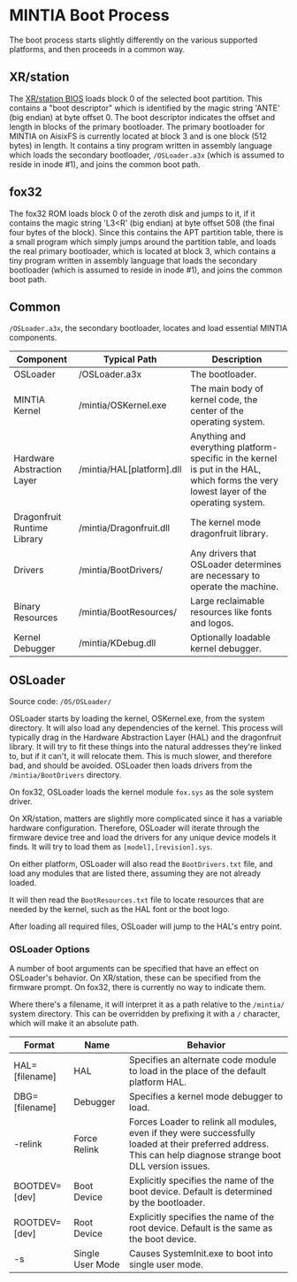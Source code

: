# MINTIA Boot Process

The boot process starts slightly differently on the various supported platforms, and then proceeds in a common way.

## XR/station

The [XR/station BIOS](https://github.com/xrarch/a3x) loads block 0 of the selected boot partition.
This contains a "boot descriptor" which is identified by the magic string 'ANTE' (big endian) at byte offset 0.
The boot descriptor indicates the offset and length in blocks of the primary bootloader.
The primary bootloader for MINTIA on AisixFS is currently located at block 3 and is one block (512 bytes) in length.
It contains a tiny program written in assembly language which loads the secondary bootloader, `/OSLoader.a3x`
(which is assumed to reside in inode #1), and joins the common boot path.

## fox32

The fox32 ROM loads block 0 of the zeroth disk and jumps to it, if it contains the magic string 'L3\<R' (big endian)
at byte offset 508 (the final four bytes of the block). Since this contains the APT partition table,
there is a small program which simply jumps around the partition table, and loads the real primary bootloader,
which is located at block 3, which contains a tiny program written in assembly language that loads the secondary
bootloader (which is assumed to reside in inode #1), and joins the common boot path.

## Common

`/OSLoader.a3x`, the secondary bootloader, locates and load essential MINTIA components.

| Component                   | Typical Path                   | Description                                                                                                                            |
|-----------------------------|--------------------------------|----------------------------------------------------------------------------------------------------------------------------------------|
| OSLoader                    | /OSLoader.a3x | The bootloader.                                                                      |
| MINTIA Kernel               | /mintia/OSKernel.exe | The main body of kernel code, the center of the operating system.                                                                      |
| Hardware Abstraction Layer  | /mintia/HAL[platform].dll  | Anything and everything platform-specific in the kernel is put in the HAL, which forms the very lowest layer of the operating system.  |
| Dragonfruit Runtime Library | /mintia/Dragonfruit.dll     | The kernel mode dragonfruit library.                                                                    |
| Drivers                     | /mintia/BootDrivers/        | Any drivers that OSLoader determines are necessary to operate the machine.                                                               |
| Binary Resources            | /mintia/BootResources/      | Large reclaimable resources like fonts and logos.                                                                                      |
| Kernel Debugger             | /mintia/KDebug.dll          | Optionally loadable kernel debugger.                                                                                                   |

## OSLoader
Source code: `/OS/OSLoader/`

OSLoader starts by loading the kernel, OSKernel.exe, from the system directory. It will also load any dependencies of the kernel. This process will typically drag in the Hardware Abstraction Layer (HAL) and the dragonfruit library. It will try to fit these things into the natural addresses they're linked to, but if it can't, it will relocate them. This is much slower, and therefore bad, and should be avoided. OSLoader then loads drivers from the `/mintia/BootDrivers` directory.

On fox32, OSLoader loads the kernel module `fox.sys` as the sole system driver.

On XR/station, matters are slightly more complicated since it has a variable hardware configuration. Therefore, OSLoader will iterate through the firmware device tree and load the drivers for any unique device models it finds. It will try to load them as `[model],[revision].sys`.

On either platform, OSLoader will also read the `BootDrivers.txt` file, and load any modules that are listed there, assuming they are not already loaded.

It will then read the `BootResources.txt` file to locate resources that are needed by the kernel, such as the HAL font or the boot logo.

After loading all required files, OSLoader will jump to the HAL's entry point.

### OSLoader Options

A number of boot arguments can be specified that have an effect on OSLoader's behavior. On XR/station, these can be specified from the firmware prompt. On fox32, there is currently no way to indicate them.

Where there's a filename, it will interpret it as a path relative to the `/mintia/` system directory. This can be overridden by prefixing it with a `/` character, which will make it an absolute path.

| Format         | Name         | Behavior                                                                                                                                                       |
|----------------|--------------|----------------------------------------------------------------------------------------------------------------------------------------------------------------|
| HAL=[filename] | HAL          | Specifies an alternate code module to load in the place of the default platform HAL. |
| DBG=[filename] | Debugger     | Specifies a kernel mode debugger to load. |
| -relink        | Force Relink | Forces Loader to relink all modules, even if they were successfully loaded at their preferred address. This can help diagnose strange boot DLL version issues. |
| BOOTDEV=[dev]  | Boot Device  | Explicitly specifies the name of the boot device. Default is determined by the bootloader. |
| ROOTDEV=[dev]  | Root Device  | Explicitly specifies the name of the root device. Default is the same as the boot device. |
| -s             | Single User Mode | Causes SystemInit.exe to boot into single user mode. |